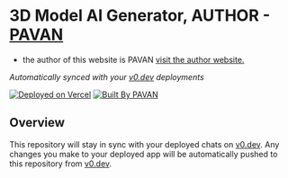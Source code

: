# 3D Model AI Generator, AUTHOR - [PAVAN](pavan-05.framer.ai)

* the author of this website is PAVAN [visit the author website.](pavan-05.framer.ai)

*Automatically synced with your [v0.dev](https://v0.dev) deployments*

[![Deployed on Vercel](https://img.shields.io/badge/Deployed%20on-Vercel-black?style=for-the-badge&logo=vercel)](https://vercel.com/pavans-projects-ef5089df/3d-model-by-pavan)
[![Built By PAVAN](https://img.shields.io/badge/Built%20with-v0.dev-black?style=for-the-badge)](pavan-05.framer.ai)

## Overview

This repository will stay in sync with your deployed chats on [v0.dev](https://v0.dev).
Any changes you make to your deployed app will be automatically pushed to this repository from [v0.dev](https://v0.dev).
